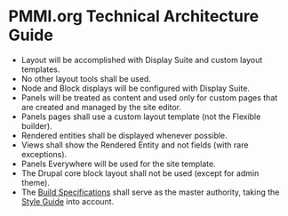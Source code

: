 # PMMI.org Technical Architecture Guide

* Layout will be accomplished with Display Suite and custom 
layout templates.
* No other layout tools shall be used.
* Node and Block displays will be configured with Display Suite.
* Panels will be treated as content and used only for custom pages 
that are created and managed by the site editor.
* Panels pages shall use a custom layout template (not the Flexible 
builder).
* Rendered entities shall be displayed whenever possible.
* Views shall show the Rendered Entity and not fields (with rare 
exceptions).
* Panels Everywhere will be used for the site template.
* The Drupal core block layout shall not be used (except for admin 
theme).
* The [Build Specifications](https://docs.google.com/spreadsheets/d/1d_uSEmtqDVS5_BRUGXWUepLWxPR9SLTMHD4UpCtdqQw/edit#gid=0)
shall serve as the master authority, taking the 
[Style Guide](https://drive.google.com/file/d/0B_-kMUlGvQhSem9rdUV5LW9ydnM/view?usp=sharing)
into account.
